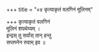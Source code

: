 +++
title = "०४ कृत्याकृतं वलगिनं मूलिनम्"

+++
कृत्याकृतं वलगिनं  
मूलिनं शपथेय्यम् ।  
इन्द्रस् तु सर्वांस् तान् हन्तु  
सप्तघ्नेन रुवाम् इव ॥